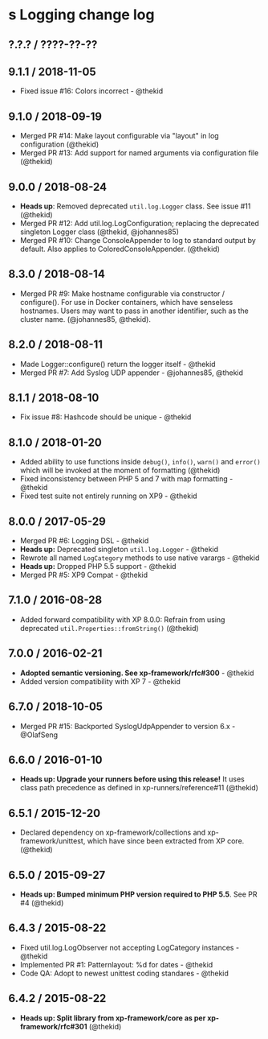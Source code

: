 s Logging change log
==================

## ?.?.? / ????-??-??

## 9.1.1 / 2018-11-05

* Fixed issue #16: Colors incorrect - @thekid

## 9.1.0 / 2018-09-19

* Merged PR #14: Make layout configurable via "layout" in log configuration
  (@thekid)
* Merged PR #13: Add support for named arguments via configuration file
  (@thekid)

## 9.0.0 / 2018-08-24

* **Heads up**: Removed deprecated `util.log.Logger` class. See issue #11
  (@thekid)
* Merged PR #12: Add util.log.LogConfiguration; replacing the deprecated
  singleton Logger class
  (@thekid, @johannes85)
* Merged PR #10: Change ConsoleAppender to log to standard output by
  default. Also applies to ColoredConsoleAppender.
  (@thekid)

## 8.3.0 / 2018-08-14

* Merged PR #9: Make hostname configurable via constructor / configure().
  For use in Docker containers, which have senseless hostnames. Users may
  want to pass in another identifier, such as the cluster name.
  (@johannes85, @thekid).

## 8.2.0 / 2018-08-11

* Made Logger::configure() return the logger itself - @thekid
* Merged PR #7: Add Syslog UDP appender - @johannes85, @thekid

## 8.1.1 / 2018-08-10

* Fix issue #8: Hashcode should be unique - @thekid

## 8.1.0 / 2018-01-20

* Added ability to use functions inside `debug()`, `info()`, `warn()` and
  `error()` which will be invoked at the moment of formatting
  (@thekid)
* Fixed inconsistency between PHP 5 and 7 with map formatting - @thekid
* Fixed test suite not entirely running on XP9 - @thekid

## 8.0.0 / 2017-05-29

* Merged PR #6: Logging DSL - @thekid
* **Heads up:** Deprecated singleton `util.log.Logger`  - @thekid
* Rewrote all named `LogCategory` methods to use native varargs - @thekid
* **Heads up:** Dropped PHP 5.5 support - @thekid
* Merged PR #5: XP9 Compat - @thekid

## 7.1.0 / 2016-08-28

* Added forward compatibility with XP 8.0.0: Refrain from using deprecated
  `util.Properties::fromString()`
  (@thekid)

## 7.0.0 / 2016-02-21

* **Adopted semantic versioning. See xp-framework/rfc#300** - @thekid 
* Added version compatibility with XP 7 - @thekid

## 6.7.0 / 2018-10-05

* Merged PR #15: Backported SyslogUdpAppender to version 6.x - @OlafSeng

## 6.6.0 / 2016-01-10

* **Heads up: Upgrade your runners before using this release!**
  It uses class path precedence as defined in xp-runners/reference#11
  (@thekid)

## 6.5.1 / 2015-12-20

* Declared dependency on xp-framework/collections and xp-framework/unittest,
  which have since been extracted from XP core.
  (@thekid)

## 6.5.0 / 2015-09-27

* **Heads up: Bumped minimum PHP version required to PHP 5.5**. See PR #4
  (@thekid)

## 6.4.3 / 2015-08-22

* Fixed util.log.LogObserver not accepting LogCategory instances - @thekid
* Implemented PR #1: Patternlayout: %d for dates - @thekid
* Code QA: Adopt to newest unittest coding standares  - @thekid

## 6.4.2 / 2015-08-22

* **Heads up: Split library from xp-framework/core as per xp-framework/rfc#301**
  (@thekid)
